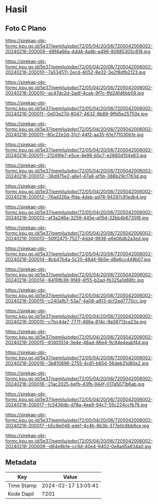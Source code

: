 # Hasil

## Foto C Plano

https://sirekap-obj-formc.kpu.go.id/5e37/pemilu/pdpr/72/05/04/20/06/7205042006002-20240216-200009--68f4a66a-4dd4-4a8b-a496-80885305c818.jpg

https://sirekap-obj-formc.kpu.go.id/5e37/pemilu/pdpr/72/05/04/20/06/7205042006002-20240216-200010--7a534511-2ecd-4052-8e32-3e2f8dfb2123.jpg

https://sirekap-obj-formc.kpu.go.id/5e37/pemilu/pdpr/72/05/04/20/06/7205042006002-20240216-200010--ac47dc2d-2adf-4cab-9f7c-ffd24fd6bb09.jpg

https://sirekap-obj-formc.kpu.go.id/5e37/pemilu/pdpr/72/05/04/20/06/7205042006002-20240216-200011--0d03e27d-8047-4632-8b89-9ffd5e25750e.jpg

https://sirekap-obj-formc.kpu.go.id/5e37/pemilu/pdpr/72/05/04/20/06/7205042006002-20240216-200011--80c22e2d-31cf-44f2-aa35-61e77f030b1e.jpg

https://sirekap-obj-formc.kpu.go.id/5e37/pemilu/pdpr/72/05/04/20/06/7205042006002-20240216-200011--21249fe7-e5ce-4e96-b5c7-e2880d104e63.jpg

https://sirekap-obj-formc.kpu.go.id/5e37/pemilu/pdpr/72/05/04/20/06/7205042006002-20240216-200012--38d975e2-a8e1-47a8-af5b-386b29c1763d.jpg

https://sirekap-obj-formc.kpu.go.id/5e37/pemilu/pdpr/72/05/04/20/06/7205042006002-20240216-200012--76ad326a-ffda-4deb-ad78-94297c81edb4.jpg

https://sirekap-obj-formc.kpu.go.id/5e37/pemilu/pdpr/72/05/04/20/06/7205042006002-20240216-200013--af3a246a-3259-445e-a05d-32bb4b6735f8.jpg

https://sirekap-obj-formc.kpu.go.id/5e37/pemilu/pdpr/72/05/04/20/06/7205042006002-20240216-200013--50ff2475-7527-4dd4-9936-e6e06db2a3ed.jpg

https://sirekap-obj-formc.kpu.go.id/5e37/pemilu/pdpr/72/05/04/20/06/7205042006002-20240216-200014--8cb47b4a-5c25-48d4-9b5e-d8e6cc448b07.jpg

https://sirekap-obj-formc.kpu.go.id/5e37/pemilu/pdpr/72/05/04/20/06/7205042006002-20240216-200014--6419fb39-9f49-4f55-b2ad-fb325a1d68fc.jpg

https://sirekap-obj-formc.kpu.go.id/5e37/pemilu/pdpr/72/05/04/20/06/7205042006002-20240216-200015--c240afb7-53a7-4a08-a913-dcf2ed7770cc.jpg

https://sirekap-obj-formc.kpu.go.id/5e37/pemilu/pdpr/72/05/04/20/06/7205042006002-20240216-200015--c7bc4da7-777f-486a-814c-9a08713ca23a.jpg

https://sirekap-obj-formc.kpu.go.id/5e37/pemilu/pdpr/72/05/04/20/06/7205042006002-20240216-200015--61d05514-3e4e-48ad-86e4-9c94e4eabf44.jpg

https://sirekap-obj-formc.kpu.go.id/5e37/pemilu/pdpr/72/05/04/20/06/7205042006002-20240216-200016--3b810696-2755-4c81-b654-56deb31d80e2.jpg

https://sirekap-obj-formc.kpu.go.id/5e37/pemilu/pdpr/72/05/04/20/06/7205042006002-20240216-200016--21ac2025-befb-43fb-944f-017a5071b6ab.jpg

https://sirekap-obj-formc.kpu.go.id/5e37/pemilu/pdpr/72/05/04/20/06/7205042006002-20240216-200017--fc5436db-d78a-4ea9-94c7-55c224ccfb76.jpg

https://sirekap-obj-formc.kpu.go.id/5e37/pemilu/pdpr/72/05/04/20/06/7205042006002-20240216-200017--b5c8e048-ede1-4c4b-8b3b-377e0c6bb6ce.jpg

https://sirekap-obj-formc.kpu.go.id/5e37/pemilu/pdpr/72/05/04/20/06/7205042006002-20240216-200009--d64e8b1e-cc9d-40e4-9402-0e8ad5a634a0.jpg


## Metadata

| Key        | Value               |
| ---------- | ------------------- |
| Time Stamp | 2024-02-17 13:05:41 |
| Kode Dapil | 7201                |



